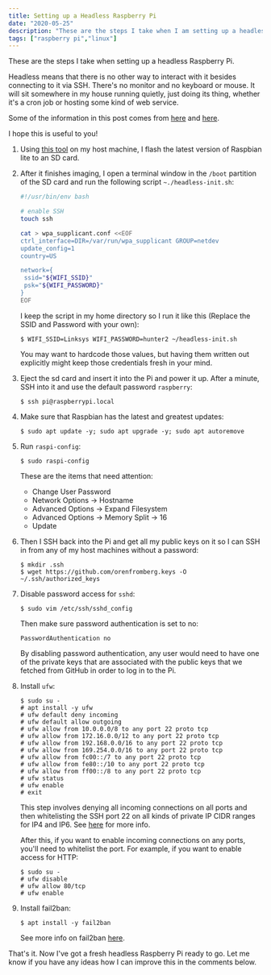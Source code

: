 ```yaml
---
title: Setting up a Headless Raspberry Pi
date: "2020-05-25"
description: "These are the steps I take when I am setting up a headless Raspberry Pi."
tags: ["raspberry pi","linux"]
---
```


These are the steps I take when setting up a headless Raspberry Pi. 

Headless means that there is no other way to interact with it besides connecting to it via SSH. There's no monitor and no keyboard or mouse. It will sit somewhere in my house running quietly, just doing its thing, whether it's a cron job or hosting some kind of web service.

Some of the information in this post comes from [here](https://www.raspberrypi.org/documentation/configuration/wireless/headless.md) and [here](https://www.tomshardware.com/reviews/raspberry-pi-headless-setup-how-to,6028.html).

I hope this is useful to you!

1. Using [this tool](https://www.raspberrypi.org/blog/raspberry-pi-imager-imaging-utility/) on my host machine, I flash the latest version of Raspbian lite to an SD card.

1. After it finishes imaging, I open a terminal window in the `/boot` partition of the SD card and run the following script `~./headless-init.sh`:
    ```bash
    #!/usr/bin/env bash

    # enable SSH
    touch ssh

    cat > wpa_supplicant.conf <<EOF
    ctrl_interface=DIR=/var/run/wpa_supplicant GROUP=netdev
    update_config=1
    country=US

    network={
     ssid="${WIFI_SSID}"
     psk="${WIFI_PASSWORD}"
    }
    EOF
    ```

    I keep the script in my home directory so I run it like this (Replace the SSID and Password with your own):

    ```
    $ WIFI_SSID=Linksys WIFI_PASSWORD=hunter2 ~/headless-init.sh
    ```

    You may want to hardcode those values, but having them written out explicitly might keep those credentials fresh in your mind.

1. Eject the sd card and insert it into the Pi and power it up. After a minute, SSH into it and use the default password `raspberry`:

    ```
    $ ssh pi@raspberrypi.local
    ```

1. Make sure that Raspbian has the latest and greatest updates:

    ```
    $ sudo apt update -y; sudo apt upgrade -y; sudo apt autoremove
    ```

1. Run `raspi-config`:

    ```
    $ sudo raspi-config
    ```

    These are the items that need attention:

    * Change User Password
    * Network Options -> Hostname
    * Advanced Options -> Expand Filesystem
    * Advanced Options -> Memory Split -> 16
    * Update

1. Then I SSH back into the Pi and get all my public keys on it so I can SSH in from any of my host machines without a password:

    ```
    $ mkdir .ssh
    $ wget https://github.com/orenfromberg.keys -O ~/.ssh/authorized_keys
    ```

1. Disable password access for `sshd`:
    ```
    $ sudo vim /etc/ssh/sshd_config
    ```
    Then make sure password authentication is set to no:
    ```
    PasswordAuthentication no
    ```
    By disabling password authentication, any user would need to have one of the private keys that are associated with the public keys that we fetched from GitHub in order to log in to the Pi.
1. Install `ufw`:
    ```
    $ sudo su -
    # apt install -y ufw
    # ufw default deny incoming
    # ufw default allow outgoing
    # ufw allow from 10.0.0.0/8 to any port 22 proto tcp
    # ufw allow from 172.16.0.0/12 to any port 22 proto tcp
    # ufw allow from 192.168.0.0/16 to any port 22 proto tcp
    # ufw allow from 169.254.0.0/16 to any port 22 proto tcp
    # ufw allow from fc00::/7 to any port 22 proto tcp
    # ufw allow from fe80::/10 to any port 22 proto tcp
    # ufw allow from ff00::/8 to any port 22 proto tcp
    # ufw status
    # ufw enable
    # exit
    ```

    This step involves denying all incoming connections on all ports and then whitelisting the SSH port 22 on all kinds of private IP CIDR ranges for IP4 and IP6. See [here](https://en.wikipedia.org/wiki/Private_network) for more info.

    After this, if you want to enable incoming connections on any ports, you'll need to whitelist the port. For example, if you want to enable access for HTTP:
    ```
    $ sudo su -
    # ufw disable
    # ufw allow 80/tcp
    # ufw enable
    ```

1. Install fail2ban:
    ```
    $ apt install -y fail2ban
    ```

    See more info on fail2ban [here](https://www.fail2ban.org/wiki/index.php/Main_Page).

That's it. Now I've got a fresh headless Raspberry Pi ready to go. Let me know if you have any ideas how I can improve this in the comments below.